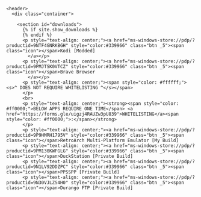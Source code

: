 <html lang="{{ site.lang | default: "en-US" }}">
  <head>
    <meta charset='utf-8'>
    <meta http-equiv="X-UA-Compatible" content="IE=edge">
    <meta name="viewport" content="width=device-width, initial-scale=1">
    <link rel="stylesheet" href="{{ '/assets/css/style.css?v=' | append: site.github.build_revision | relative_url }}">

  </head>

  <body>

    <header>
      <div class="container">

        <section id="downloads">
          {% if site.show_downloads %}
          {% endif %}
          <p style="text-align: center;"><a href="ms-windows-store://pdp/?productid=9NTF4GNRKBGH" style="color:#339966" class="btn _5"><span class="icon"></span>Kodi [Modded]
            </a></p>
          <p style="text-align: center;"><a href="ms-windows-store://pdp/?productid=9PMJTSK0VTCZ" style="color:#339966" class="btn _5"><span class="icon"></span>Brave Browser
            </a></p>
          <p style="text-align: center;"><span style="color: #ffffff;"><s>^ DOES NOT REQUIRE WHITELISTING ^</s></span>
          </p>
          <br>
          <p style="text-align: center;"><strong><span style="color: #ff0000;">BELOW APPS REQUIRE ONE TIME</span> <a href="https://forms.gle/uigzj4RAUZw3pU839">WHITELISTING</a><span style="color: #ff0000;">:</span></strong>
          </p>
          <p style="text-align: center;"><a href="ms-windows-store://pdp/?productid=9P9HMRH1795V" style="color:#339966" class="btn _5"><span class="icon"></span>RetroArch Multi-Platform Emulator [My Build]
          <p style="text-align: center;"><a href="ms-windows-store://pdp/?productid=9PM130KWFGLG" style="color:#339966" class="btn _5"><span class="icon"></span>DuckStation [Private Build]
          <p style="text-align: center;"><a href="ms-windows-store://pdp/?productid=9N1LV92DDZPC" style="color:#339966" class="btn _5"><span class="icon"></span>PPSSPP [Private Build]
          <p style="text-align: center;"><a href="ms-windows-store://pdp/?productid=9N30VJLZS4H0" style="color:#339966" class="btn _5"><span class="icon"></span>Durango FTP [Private Build]
